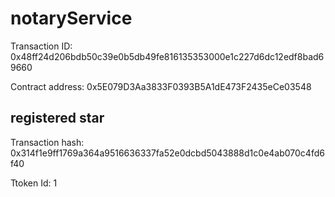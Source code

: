 # notaryService

Transaction ID: 0x48ff24d206bdb50c39e0b5db49fe816135353000e1c227d6dc12edf8bad69660

Contract address: 0x5E079D3Aa3833F0393B5A1dE473F2435eCe03548


## registered star
Transaction hash: 0x314f1e9ff1769a364a9516636337fa52e0dcbd5043888d1c0e4ab070c4fd6f40
 
Ttoken Id: 1
